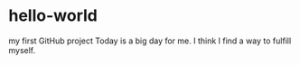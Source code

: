 # hello-world
my first GitHub project
Today is a big day for me. I think I find a way to fulfill myself.

